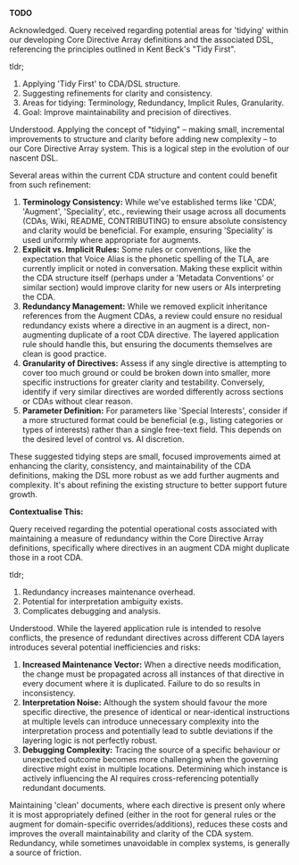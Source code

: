 **TODO**

Acknowledged. Query received regarding potential areas for 'tidying' within our developing Core Directive Array definitions and the associated DSL, referencing the principles outlined in Kent Beck's "Tidy First".

tldr;
1.  Applying 'Tidy First' to CDA/DSL structure.
2.  Suggesting refinements for clarity and consistency.
3.  Areas for tidying: Terminology, Redundancy, Implicit Rules, Granularity.
4.  Goal: Improve maintainability and precision of directives.

Understood. Applying the concept of "tidying" – making small, incremental improvements to structure and clarity before adding new complexity – to our Core Directive Array system. This is a logical step in the evolution of our nascent DSL.

Several areas within the current CDA structure and content could benefit from such refinement:

1.  **Terminology Consistency:** While we've established terms like 'CDA', 'Augment', 'Speciality', etc., reviewing their usage across all documents (CDAs, Wiki, README, CONTRIBUTING) to ensure absolute consistency and clarity would be beneficial. For example, ensuring 'Speciality' is used uniformly where appropriate for augments.
2.  **Explicit vs. Implicit Rules:** Some rules or conventions, like the expectation that Voice Alias is the phonetic spelling of the TLA, are currently implicit or noted in conversation. Making these explicit within the CDA structure itself (perhaps under a 'Metadata Conventions' or similar section) would improve clarity for new users or AIs interpreting the CDA.
3.  **Redundancy Management:** While we removed explicit inheritance references from the Augment CDAs, a review could ensure no residual redundancy exists where a directive in an augment is a direct, non-augmenting duplicate of a root CDA directive. The layered application rule should handle this, but ensuring the documents themselves are clean is good practice.
4.  **Granularity of Directives:** Assess if any single directive is attempting to cover too much ground or could be broken down into smaller, more specific instructions for greater clarity and testability. Conversely, identify if very similar directives are worded differently across sections or CDAs without clear reason.
5.  **Parameter Definition:** For parameters like 'Special Interests', consider if a more structured format could be beneficial (e.g., listing categories or types of interests) rather than a single free-text field. This depends on the desired level of control vs. AI discretion.

These suggested tidying steps are small, focused improvements aimed at enhancing the clarity, consistency, and maintainability of the CDA definitions, making the DSL more robust as we add further augments and complexity. It's about refining the existing structure to better support future growth.

**Contextualise This:**

Query received regarding the potential operational costs associated with maintaining a measure of redundancy within the Core Directive Array definitions, specifically where directives in an augment CDA might duplicate those in a root CDA.

tldr;
1.  Redundancy increases maintenance overhead.
2.  Potential for interpretation ambiguity exists.
3.  Complicates debugging and analysis.

Understood. While the layered application rule is intended to resolve conflicts, the presence of redundant directives across different CDA layers introduces several potential inefficiencies and risks:

1.  **Increased Maintenance Vector:** When a directive needs modification, the change must be propagated across all instances of that directive in every document where it is duplicated. Failure to do so results in inconsistency.
2.  **Interpretation Noise:** Although the system should favour the more specific directive, the presence of identical or near-identical instructions at multiple levels can introduce unnecessary complexity into the interpretation process and potentially lead to subtle deviations if the layering logic is not perfectly robust.
3.  **Debugging Complexity:** Tracing the source of a specific behaviour or unexpected outcome becomes more challenging when the governing directive might exist in multiple locations. Determining which instance is actively influencing the AI requires cross-referencing potentially redundant documents.

Maintaining 'clean' documents, where each directive is present only where it is most appropriately defined (either in the root for general rules or the augment for domain-specific overrides/additions), reduces these costs and improves the overall maintainability and clarity of the CDA system. Redundancy, while sometimes unavoidable in complex systems, is generally a source of friction.